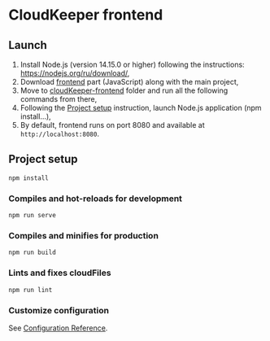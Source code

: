 # CloudKeeper frontend

<a name="setup"><h2>Launch</h2></a>

1. Install Node.js (version 14.15.0 or higher) following the instructions: https://nodejs.org/ru/download/,
2. Download [frontend](./) part (JavaScript) along with the main project,
3. Move to [cloudKeeper-frontend](./) folder and run all the following commands from there,
4. Following the [Project setup](#setup) instruction, launch Node.js application (npm install...),
5. By default, frontend runs on port 8080 and available at `http://localhost:8080`.

<a name="setup"><h2>Project setup</h2></a>
```
npm install
```

### Compiles and hot-reloads for development
```
npm run serve
```

### Compiles and minifies for production
```
npm run build
```

### Lints and fixes cloudFiles
```
npm run lint
```

### Customize configuration
See [Configuration Reference](https://cli.vuejs.org/config/).
